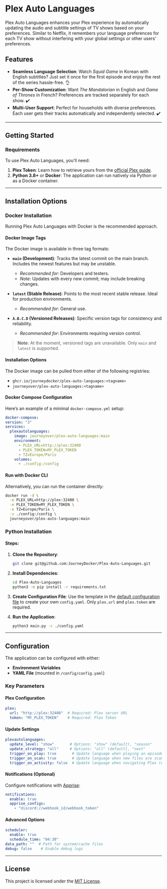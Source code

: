 # Plex Auto Languages

Plex Auto Languages enhances your Plex experience by automatically updating the audio and subtitle settings of TV shows based on your preferences. Similar to Netflix, it remembers your language preferences for each TV show without interfering with your global settings or other users' preferences.

## Features

- **Seamless Language Selection**: Watch *Squid Game* in Korean with English subtitles? Just set it once for the first episode and enjoy the rest of the series hassle-free. 👌
- **Per-Show Customization**: Want *The Mandalorian* in English and *Game of Thrones* in French? Preferences are tracked separately for each show. ✔️
- **Multi-User Support**: Perfect for households with diverse preferences. Each user gets their tracks automatically and independently selected. ✔️

---

## Getting Started

### Requirements

To use Plex Auto Languages, you'll need:
1. **Plex Token**: Learn how to retrieve yours from the [official Plex guide](https://support.plex.tv/articles/204059436-finding-an-authentication-token-x-plex-token/).
2. **Python 3.8+** or **Docker**: The application can run natively via Python or as a Docker container.

---

## Installation Options

### Docker Installation

Running Plex Auto Languages with Docker is the recommended approach.

#### Docker Image Tags

The Docker image is available in three tag formats:

- **`main` (Development)**: Tracks the latest commit on the main branch. Includes the newest features but may be unstable.
  - *Recommended for*: Developers and testers.
  - *Note*: Updates with every new commit; may include breaking changes.

- **`latest` (Stable Release)**: Points to the most recent stable release. Ideal for production environments.
  - *Recommended for*: General use.

- **`A.B.C.D` (Versioned Releases)**: Specific version tags for consistency and reliability.
  - *Recommended for*: Environments requiring version control.

> **Note**: At the moment, versioned tags are unavailable. Only `main` and `latest` is supported.

#### Installation Options

The Docker image can be pulled from either of the following registries:
- `ghcr.io/journeydocker/plex-auto-languages:<tagname>`
- `journeyover/plex-auto-languages:<tagname>`

#### Docker Compose Configuration

Here’s an example of a minimal `docker-compose.yml` setup:

```yaml
docker-compose:
version: "3"
services:
  plexautolanguages:
    image: journeyover/plex-auto-languages:main
    environment:
      - PLEX_URL=http://plex:32400
      - PLEX_TOKEN=MY_PLEX_TOKEN
      - TZ=Europe/Paris
    volumes:
      - ./config:/config
```

#### Run with Docker CLI

Alternatively, you can run the container directly:
```bash
docker run -d \
  -e PLEX_URL=http://plex:32400 \
  -e PLEX_TOKEN=MY_PLEX_TOKEN \
  -e TZ=Europe/Paris \
  -v ./config:/config \
  journeyover/plex-auto-languages:main
```

### Python Installation

#### Steps:

1. **Clone the Repository**:
   ```bash
   git clone git@github.com:JourneyDocker/Plex-Auto-Languages.git
   ```
2. **Install Dependencies**:
   ```bash
   cd Plex-Auto-Languages
   python3 -m pip install -r requirements.txt
   ```
3. **Create Configuration File**:
   Use the template in the [default configuration file](https://github.com/JourneyDocker/Plex-Auto-Languages/blob/main/config.example.yaml) to create your own `config.yaml`. Only `plex.url` and `plex.token` are required.

4. **Run the Application**:
   ```bash
   python3 main.py -c ./config.yaml
   ```

---

## Configuration

The application can be configured with either:
- **Environment Variables**
- **YAML File** (mounted in `/config/config.yaml`)

### Key Parameters

#### Plex Configuration
```yaml
plex:
  url: "http://plex:32400"  # Required: Plex server URL
  token: "MY_PLEX_TOKEN"    # Required: Plex Token
```

#### Update Settings
```yaml
plexautolanguages:
  update_level: "show"       # Options: "show" (default), "season"
  update_strategy: "all"     # Options: "all" (default), "next"
  trigger_on_play: true       # Update language when playing an episode
  trigger_on_scan: true       # Update language when new files are scanned
  trigger_on_activity: false  # Update language when navigating Plex (experimental)
```

#### Notifications (Optional)
Configure notifications with [Apprise](https://github.com/caronc/apprise):
```yaml
notifications:
  enable: true
  apprise_configs:
    - "discord://webhook_id/webhook_token"
```

#### Advanced Options
```yaml
scheduler:
  enable: true
  schedule_time: "04:30"
data_path: ""  # Path for system/cache files
debug: false    # Enable debug logs
```

---

## License

This project is licensed under the [MIT License](LICENSE).
